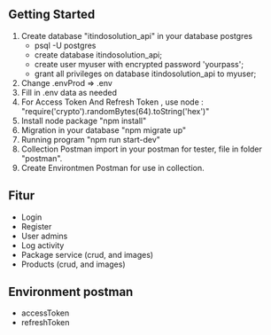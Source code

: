 ## Getting Started

1. Create database "itindosolution_api" in your database postgres
   - psql -U postgres
   - create database itindosolution_api;
   - create user myuser with encrypted password 'yourpass';
   - grant all privileges on database itindosolution_api to myuser;
2. Change .envProd => .env
3. Fill in .env data as needed
4. For Access Token And Refresh Token , use node : "require('crypto').randomBytes(64).toString('hex')"
5. Install node package "npm install"
6. Migration in your database "npm migrate up"
7. Running program "npm run start-dev"
8. Collection Postman import in your postman for tester, file in folder "postman".
9. Create Environtmen Postman for use in collection.

## Fitur

- Login
- Register
- User admins
- Log activity
- Package service (crud, and images)
- Products (crud, and images)

## Environment postman

- accessToken
- refreshToken
